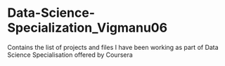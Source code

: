 Data-Science-Specialization_Vigmanu06
=====================================

Contains the list of projects and files I have been working as part of Data Science Specialisation offered by Coursera
